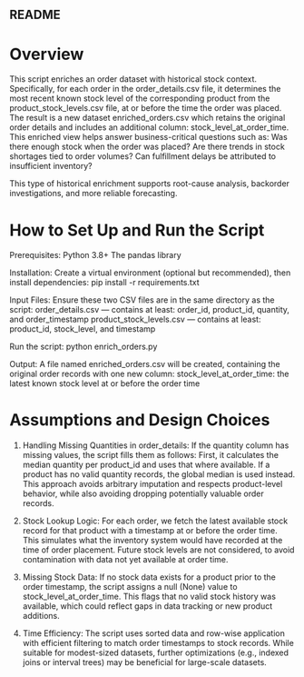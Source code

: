 ## README
# Overview
This script enriches an order dataset with historical stock context. Specifically, for each order in the order_details.csv file, it determines the most recent known stock level of the corresponding product from the product_stock_levels.csv file, at or before the time the order was placed.
The result is a new dataset enriched_orders.csv which retains the original order details and includes an additional column: stock_level_at_order_time.
This enriched view helps answer business-critical questions such as:
Was there enough stock when the order was placed?
Are there trends in stock shortages tied to order volumes?
Can fulfillment delays be attributed to insufficient inventory?

This type of historical enrichment supports root-cause analysis, backorder investigations, and more reliable forecasting.

# How to Set Up and Run the Script
Prerequisites:
Python 3.8+
The pandas library

Installation:
Create a virtual environment (optional but recommended), then install dependencies:
pip install -r requirements.txt

Input Files:
Ensure these two CSV files are in the same directory as the script:
order_details.csv — contains at least: order_id, product_id, quantity, and order_timestamp
product_stock_levels.csv — contains at least: product_id, stock_level, and timestamp

Run the script:
python enrich_orders.py

Output:
A file named enriched_orders.csv will be created, containing the original order records with one new column:
stock_level_at_order_time: the latest known stock level at or before the order time

# Assumptions and Design Choices
1. Handling Missing Quantities in order_details:
If the quantity column has missing values, the script fills them as follows:
First, it calculates the median quantity per product_id and uses that where available.
If a product has no valid quantity records, the global median is used instead.
This approach avoids arbitrary imputation and respects product-level behavior, while also avoiding dropping potentially valuable order records.

2. Stock Lookup Logic:
For each order, we fetch the latest available stock record for that product with a timestamp at or before the order time. This simulates what the inventory system would have recorded at the time of order placement. Future stock levels are not considered, to avoid contamination with data not yet available at order time.

3. Missing Stock Data:
If no stock data exists for a product prior to the order timestamp, the script assigns a null (None) value to stock_level_at_order_time. This flags that no valid stock history was available, which could reflect gaps in data tracking or new product additions.

4. Time Efficiency:
The script uses sorted data and row-wise application with efficient filtering to match order timestamps to stock records. While suitable for modest-sized datasets, further optimizations (e.g., indexed joins or interval trees) may be beneficial for large-scale datasets.
